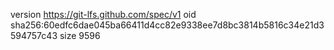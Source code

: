 version https://git-lfs.github.com/spec/v1
oid sha256:60edfc6dae045ba66411d4cc82e9338ee7d8bc3814b5816c34e21d3594757c43
size 9596
